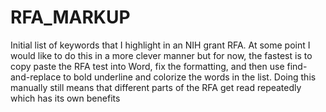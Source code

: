 # RFA_MARKUP
Initial list of keywords that I highlight in an NIH grant RFA. 
At some point I would like to do this in a more clever manner but for now, the fastest is to copy paste the RFA
test into Word, fix the formatting, and then use find-and-replace to bold underline and colorize the words in the list.
Doing this manually still means that different parts of the RFA get read repeatedly which has its own benefits
